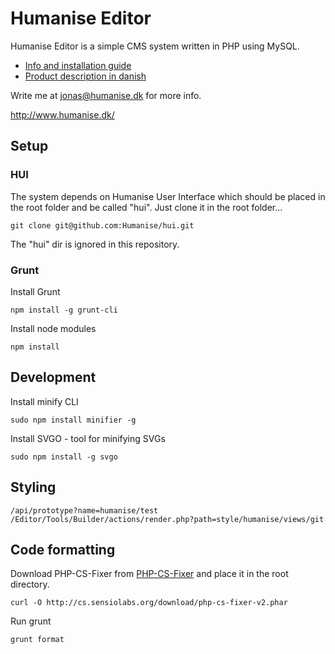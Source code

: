 # Humanise Editor #


Humanise Editor is a simple CMS system written in PHP using MySQL. 

* [Info and installation guide](http://www.humanise.dk/en/opensource/onlinepublisher/)
* [Product description in danish](http://www.humanise.dk/produkter/onlinepublisher/)

Write me at jonas@humanise.dk for more info.

http://www.humanise.dk/

## Setup

### HUI
The system depends on Humanise User Interface which should be placed in the root folder and be called "hui". Just clone it in the root folder...

    git clone git@github.com:Humanise/hui.git

The "hui" dir is ignored in this repository.

### Grunt

Install Grunt

	npm install -g grunt-cli

Install node modules

	npm install

## Development

Install minify CLI

	sudo npm install minifier -g

Install SVGO - tool for minifying SVGs

	sudo npm install -g svgo

## Styling

	/api/prototype?name=humanise/test
	/Editor/Tools/Builder/actions/render.php?path=style/humanise/views/git

## Code formatting

Download PHP-CS-Fixer from [PHP-CS-Fixer](https://github.com/FriendsOfPHP/PHP-CS-Fixer) and place it in the root directory.

	curl -O http://cs.sensiolabs.org/download/php-cs-fixer-v2.phar

Run grunt

	grunt format